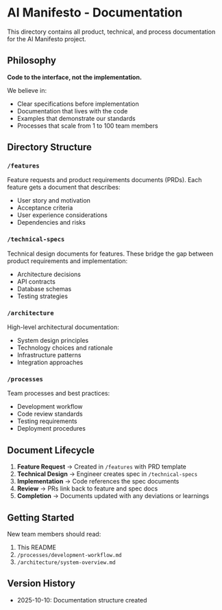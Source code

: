 # AI Manifesto - Documentation

This directory contains all product, technical, and process documentation for the AI Manifesto project.

## Philosophy

**Code to the interface, not the implementation.**

We believe in:
- Clear specifications before implementation
- Documentation that lives with the code
- Examples that demonstrate our standards
- Processes that scale from 1 to 100 team members

## Directory Structure

### `/features`
Feature requests and product requirements documents (PRDs). Each feature gets a document that describes:
- User story and motivation
- Acceptance criteria
- User experience considerations
- Dependencies and risks

### `/technical-specs`
Technical design documents for features. These bridge the gap between product requirements and implementation:
- Architecture decisions
- API contracts
- Database schemas
- Testing strategies

### `/architecture`
High-level architectural documentation:
- System design principles
- Technology choices and rationale
- Infrastructure patterns
- Integration approaches

### `/processes`
Team processes and best practices:
- Development workflow
- Code review standards
- Testing requirements
- Deployment procedures

## Document Lifecycle

1. **Feature Request** → Created in `/features` with PRD template
2. **Technical Design** → Engineer creates spec in `/technical-specs`
3. **Implementation** → Code references the spec documents
4. **Review** → PRs link back to feature and spec docs
5. **Completion** → Documents updated with any deviations or learnings

## Getting Started

New team members should read:
1. This README
2. `/processes/development-workflow.md`
3. `/architecture/system-overview.md`

## Version History

- 2025-10-10: Documentation structure created
